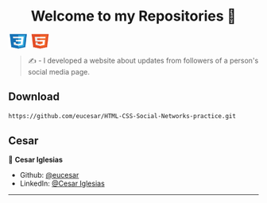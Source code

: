 <h1 align="center">Welcome to my Repositories 🤝</h1>
<p>
  <img align="center" alt="Cesar-CSS" height="30" width="40" src="https://raw.githubusercontent.com/devicons/devicon/master/icons/css3/css3-original.svg">
  <img align="center" alt="Cesar-HTML" height="30" width="40" src="https://raw.githubusercontent.com/devicons/devicon/master/icons/html5/html5-original.svg">
</p>

> ✍️ - I developed a website about updates from followers of a person's social media page.

## Download

```sh
https://github.com/eucesar/HTML-CSS-Social-Networks-practice.git
```

## Cesar

👤 **Cesar Iglesias**

* Github: [@eucesar](https://github.com/eucesar)
* LinkedIn: [@Cesar Iglesias](https://www.linkedin.com/in/cesar-iglesias-tecnologia/)

***
